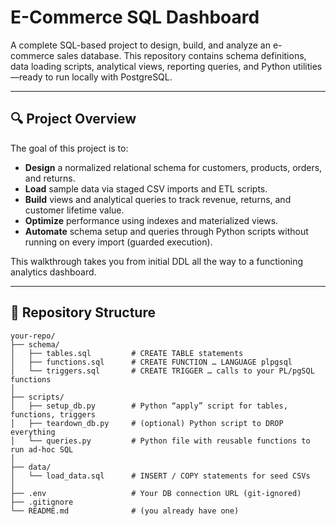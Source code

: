 # E-Commerce SQL Dashboard

A complete SQL-based project to design, build, and analyze an e-commerce sales database. This repository contains schema definitions, data loading scripts, analytical views, reporting queries, and Python utilities—ready to run locally with PostgreSQL.

---

## 🔍 Project Overview

The goal of this project is to:

* **Design** a normalized relational schema for customers, products, orders, and returns.
* **Load** sample data via staged CSV imports and ETL scripts.
* **Build** views and analytical queries to track revenue, returns, and customer lifetime value.
* **Optimize** performance using indexes and materialized views.
* **Automate** schema setup and queries through Python scripts without running on every import (guarded execution).

This walkthrough takes you from initial DDL all the way to a functioning analytics dashboard.

---

## 📁 Repository Structure

```
your-repo/
├── schema/            
│   ├── tables.sql         # CREATE TABLE statements
│   ├── functions.sql      # CREATE FUNCTION … LANGUAGE plpgsql
│   └── triggers.sql       # CREATE TRIGGER … calls to your PL/pgSQL functions
│
├── scripts/             
│   ├── setup_db.py        # Python “apply” script for tables, functions, triggers
│   ├── teardown_db.py     # (optional) Python script to DROP everything
│   └── queries.py         # Python file with reusable functions to run ad-hoc SQL
│
├── data/                 
│   └── load_data.sql      # INSERT / COPY statements for seed CSVs
│
├── .env                   # Your DB connection URL (git-ignored)
├── .gitignore
└── README.md              # (you already have one)
```
